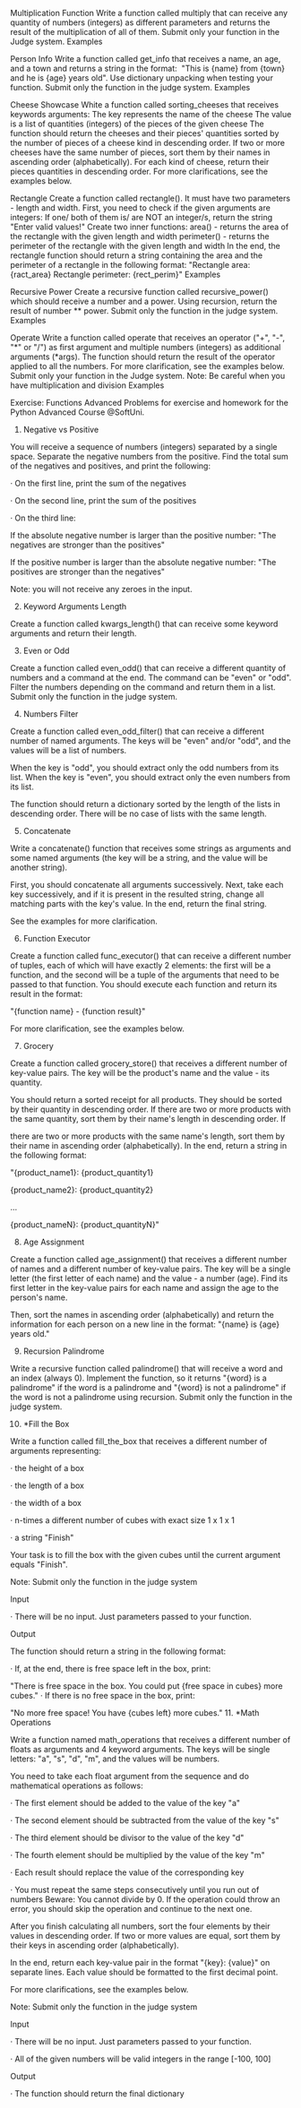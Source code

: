 Multiplication Function
Write a function called multiply that can receive any quantity of numbers (integers) as different parameters and returns the result of the multiplication of all of them. Submit only your function in the Judge system.
Examples

Person Info
Write a function called get_info that receives a name, an age, and a town and returns a string in the format:  "This is {name} from {town} and he is {age} years old". Use dictionary unpacking when testing your function. Submit only the function in the judge system.
Examples

Cheese Showcase
White a function called sorting_cheeses that receives keywords arguments:
The key represents the name of the cheese
The value is a list of quantities (integers) of the pieces of the given cheese
The function should return the cheeses and their pieces' quantities sorted by the number of pieces of a cheese kind in descending order. If two or more cheeses have the same number of pieces, sort them by their names in ascending order (alphabetically). For each kind of cheese, return their pieces quantities in descending order.
For more clarifications, see the examples below.

Rectangle
Create a function called rectangle(). It must have two parameters - length and width. 
First, you need to check if the given arguments are integers:
If one/ both of them is/ are NOT an integer/s, return the string "Enter valid values!"
Create two inner functions:
area() - returns the area of the rectangle with the given length and width
perimeter() - returns the perimeter of the rectangle with the given length and width
In the end, the rectangle function should return a string containing the area and the perimeter of a rectangle in the following format:
"Rectangle area: {ract_area}
Rectangle perimeter: {rect_perim}"
Examples

Recursive Power
Create a recursive function called recursive_power() which should receive a number and a power. Using recursion, return the result of number ** power. Submit only the function in the judge system.
Examples

Operate
Write a function called operate that receives an operator ("+", "-", "*" or "/") as first argument and multiple numbers (integers) as additional arguments (*args). The function should return the result of the operator applied to all the numbers. For more clarification, see the examples below. 
Submit only your function in the Judge system.
Note: Be careful when you have multiplication and division
Examples



Exercise: Functions Advanced Problems for exercise and homework for the Python Advanced Course @SoftUni.

1. Negative vs Positive

You will receive a sequence of numbers (integers) separated by a single space. Separate the negative numbers from the positive. Find the total sum of the negatives and positives, and print the following:

· On the first line, print the sum of the negatives

· On the second line, print the sum of the positives

· On the third line:

If the absolute negative number is larger than the positive number: "The negatives are stronger than the positives"

If the positive number is larger than the absolute negative number: "The positives are stronger than the negatives"

Note: you will not receive any zeroes in the input.

2. Keyword Arguments Length

Create a function called kwargs_length() that can receive some keyword arguments and return their length.

3. Even or Odd

Create a function called even_odd() that can receive a different quantity of numbers and a command at the end. The command can be "even" or "odd". Filter the numbers depending on the command and return them in a list. Submit only the function in the judge system.

4. Numbers Filter

Create a function called even_odd_filter() that can receive a different number of named arguments. The keys will be "even" and/or "odd", and the values will be a list of numbers.

When the key is "odd", you should extract only the odd numbers from its list. When the key is "even", you should extract only the even numbers from its list.

The function should return a dictionary sorted by the length of the lists in descending order. There will be no case of lists with the same length.

5. Concatenate

Write a concatenate() function that receives some strings as arguments and some named arguments (the key will be a string, and the value will be another string).

First, you should concatenate all arguments successively. Next, take each key successively, and if it is present in the resulted string, change all matching parts with the key's value. In the end, return the final string.

See the examples for more clarification.

6. Function Executor

Create a function called func_executor() that can receive a different number of tuples, each of which will have exactly 2 elements: the first will be a function, and the second will be a tuple of the arguments that need to be passed to that function. You should execute each function and return its result in the format:

"{function name} - {function result}"

For more clarification, see the examples below.

7. Grocery

Create a function called grocery_store() that receives a different number of key-value pairs. The key will be the product's name and the value - its quantity.

You should return a sorted receipt for all products. They should be sorted by their quantity in descending order. If there are two or more products with the same quantity, sort them by their name's length in descending order. If

there are two or more products with the same name's length, sort them by their name in ascending order (alphabetically). In the end, return a string in the following format:

"{product_name1}: {product_quantity1}

{product_name2}: {product_quantity2}

…

{product_nameN}: {product_quantityN}"

8. Age Assignment

Create a function called age_assignment() that receives a different number of names and a different number of key-value pairs. The key will be a single letter (the first letter of each name) and the value - a number (age). Find its first letter in the key-value pairs for each name and assign the age to the person's name.

Then, sort the names in ascending order (alphabetically) and return the information for each person on a new line in the format: "{name} is {age} years old."

9. Recursion Palindrome

Write a recursive function called palindrome() that will receive a word and an index (always 0). Implement the function, so it returns "{word} is a palindrome" if the word is a palindrome and "{word} is not a palindrome" if the word is not a palindrome using recursion. Submit only the function in the judge system.

10. *Fill the Box

Write a function called fill_the_box that receives a different number of arguments representing:

· the height of a box

· the length of a box

· the width of a box

· n-times a different number of cubes with exact size 1 x 1 x 1

· a string "Finish"

Your task is to fill the box with the given cubes until the current argument equals "Finish".

Note: Submit only the function in the judge system

Input

· There will be no input. Just parameters passed to your function.

Output

The function should return a string in the following format:

· If, at the end, there is free space left in the box, print:

"There is free space in the box. You could put {free space in cubes} more cubes."
· If there is no free space in the box, print:

"No more free space! You have {cubes left} more cubes."
11. *Math Operations

Write a function named math_operations that receives a different number of floats as arguments and 4 keyword arguments. The keys will be single letters: "a", "s", "d", "m", and the values will be numbers.

You need to take each float argument from the sequence and do mathematical operations as follows:

· The first element should be added to the value of the key "a"

· The second element should be subtracted from the value of the key "s"

· The third element should be divisor to the value of the key "d"

· The fourth element should be multiplied by the value of the key "m"

· Each result should replace the value of the corresponding key

· You must repeat the same steps consecutively until you run out of numbers Beware: You cannot divide by 0. If the operation could throw an error, you should skip the operation and continue to the next one.

After you finish calculating all numbers, sort the four elements by their values in descending order. If two or more values are equal, sort them by their keys in ascending order (alphabetically).

In the end, return each key-value pair in the format "{key}: {value}" on separate lines. Each value should be formatted to the first decimal point.

For more clarifications, see the examples below.

Note: Submit only the function in the judge system

Input

· There will be no input. Just parameters passed to your function.

· All of the given numbers will be valid integers in the range [-100, 100]

Output

· The function should return the final dictionary
